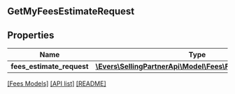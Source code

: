 ## GetMyFeesEstimateRequest

## Properties

Name | Type | Description | Notes
------------ | ------------- | ------------- | -------------
**fees_estimate_request** | [**\Evers\SellingPartnerApi\Model\Fees\FeesEstimateRequest**](FeesEstimateRequest.md) |  | [optional]

[[Fees Models]](../) [[API list]](../../Api) [[README]](../../../README.md)

